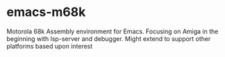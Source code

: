 # emacs-m68k
Motorola 68k Assembly environment for Emacs. Focusing on Amiga in the beginning with lsp-server and debugger. Might extend to support other platforms based upon interest
